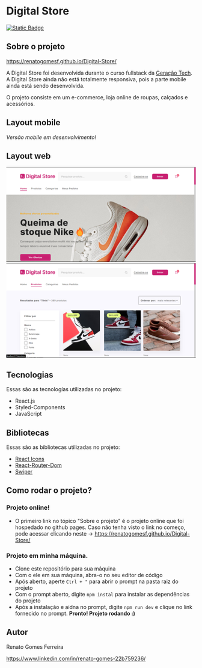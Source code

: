 # Digital Store

[![Static Badge](https://img.shields.io/badge/Licen%C3%A7a-MIT-green)](https://github.com/renatogomesf/Digital-Store/blob/master/LICENSE)

## Sobre o projeto

https://renatogomesf.github.io/Digital-Store/

A Digital Store foi desenvolvida durante o curso fullstack da [Geração Tech](https://geracaotech.iel-ce.org.br/). A Digital Store ainda não está totalmente responsiva, pois a parte mobile ainda está sendo desenvolvida.

O projeto consiste em um e-commerce, loja online de roupas, calçados e acessórios.

## Layout mobile
_Versão mobile em desenvolvimento!_

## Layout web

![web 1](https://github.com/renatogomesf/imagens-projetos/blob/main/imagens/drip%20store/web-1.png?raw=true) ![web 2](https://github.com/renatogomesf/imagens-projetos/blob/main/imagens/drip%20store/web-2.png?raw=true)

## Tecnologias
Essas são as tecnologías utilizadas no projeto:

* React.js
* Styled-Components
* JavaScript

## Bibliotecas
Essas são as bibliotecas utilizadas no projeto:

* [React Icons](https://react-icons.github.io/react-icons/)
* [React-Router-Dom](https://reactrouter.com/en/main)
* [Swiper](https://swiperjs.com/element)

## Como rodar o projeto?

### Projeto online!
* O primeiro link no tópico "Sobre o projeto" é o projeto online que foi hospedado no github pages. Caso não tenha visto o link no começo, pode acessar clicando neste -> https://renatogomesf.github.io/Digital-Store/

### Projeto em minha máquina.
* Clone este repositório para sua máquina
* Com o ele em sua máquina, abra-o no seu editor de código
* Após aberto, aperte ``Ctrl + "`` para abrir o prompt na pasta raiz do projeto
* Com o prompt aberto, digite ``npm instal`` para instalar as dependências do projeto
* Após a instalação e aidna no prompt, digite ``npm run dev`` e clique no link fornecido no prompt. **Pronto! Projeto rodando :)**

## Autor

Renato Gomes Ferreira

https://www.linkedin.com/in/renato-gomes-22b759236/
